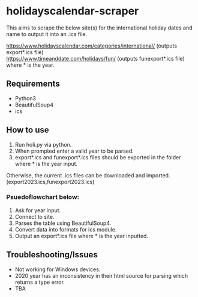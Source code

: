 # holidayscalendar-scraper

This aims to scrape the below site(s) for the international holiday dates and name to output it into an .ics file.

https://www.holidayscalendar.com/categories/international/ (outputs export*.ics file)<br>
https://www.timeanddate.com/holidays/fun/ (outputs funexport*.ics file)<br>
where * is the year.

## Requirements
- Python3
- BeautifulSoup4
- ics


## How to use
1. Run holi.py via python.
2. When prompted enter a valid year to be parsed.
3. export*.ics and funexport*.ics files should be exported in the folder where * is the year input.

Otherwise, the current .ics files can be downloaded and imported. (export2023.ics,funexport2023.ics)



### Psuedoflowchart below:

1. Ask for year input.
2. Connect to site.
3. Parses the table using BeautifulSoup4.
4. Convert data into formats for ics module.
5. Output an export*.ics file where * is the year inputted.


## Troubleshooting/Issues
- Not working for Windows devices. 
- 2020 year has an inconsistency in their html source for parsing which returns a type error.
- TBA




